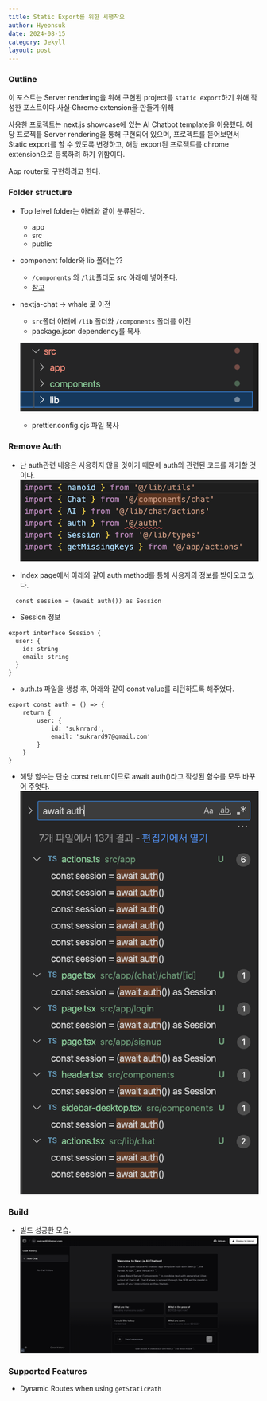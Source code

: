 ```yaml
---
title: Static Export를 위한 시행착오
author: Hyeonsuk
date: 2024-08-15
category: Jekyll
layout: post
---
```


### Outline
이 포스트는 Server rendering을 위해 구현된 project를 `static export`하기 위해 작성한 포스트이다.~~사실 Chrome extension을 만들기 위해~~

사용한 프로젝트는 next.js showcase에 있는 AI Chatbot template을 이용했다.
해당 프로젝틑 Server rendering을 통해 구현되어 있으며, 프로젝트를 뜯어보면서 Static export를 할 수 있도록 변경하고, 해당 export된 프로젝트를 chrome extension으로 등록하려 하기 위함이다.

App router로 구현하려고 한다.

### Folder structure
* Top lelvel folder는 아래와 같이 분류된다.
    * app
    * src
    * public
* component folder와 lib 폴더는??
    * `/components` 와 `/lib`폴더도 src 아래에 넣어준다.
    * [참고][1]

* nextja-chat -> whale 로 이전
    * `src`폴더 아래에 `/lib` 폴더와 `/components` 폴더를 이전
    * package.json dependency를 복사.


    ![Alt text](image-1.png)


    * prettier.config.cjs 파일 복사

### Remove Auth
* 난 auth관련 내용은 사용하지 않을 것이기 때문에 auth와 관련된 코드를 제거할 것 이다.
![Alt text](image-2.png)

* Index page에서 아래와 같이 auth method를 통해 사용자의 정보를 받아오고 있다.
```
  const session = (await auth()) as Session

```
* Session 정보
```
export interface Session {
  user: {
    id: string
    email: string
  }
}
```
* auth.ts 파일을 생성 후, 아래와 같이 const value를 리턴하도록 해주었다.
```
export const auth = () => {
    return {
        user: {
            id: 'sukrrard',
            email: 'sukrard97@gmail.com'
        }
    }
}
```
* 해당 함수는 단순 const return이므로 await auth()라고 작성된 함수를 모두 바꾸어 주엇다.
![Alt text](image-3.png)

### Build
* 빌드 성공한 모습.
![Alt text](image-4.png)

### Supported Features
* Dynamic Routes when using `getStaticPath`

[1]: https://nextjs.org/docs/app/building-your-application/configuring/src-directory